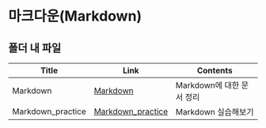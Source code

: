 # 마크다운(Markdown)



## 폴더 내 파일

| Title             | Link                                        | Contents                  |
| ----------------- | ------------------------------------------- | ------------------------- |
| Markdown          | [Markdown](./markdown_ref.md)                   | Markdown에 대한 문서 정리 |
| Markdown_practice | [Markdown_practice](./markdown_practice.md) | Markdown 실습해보기       |